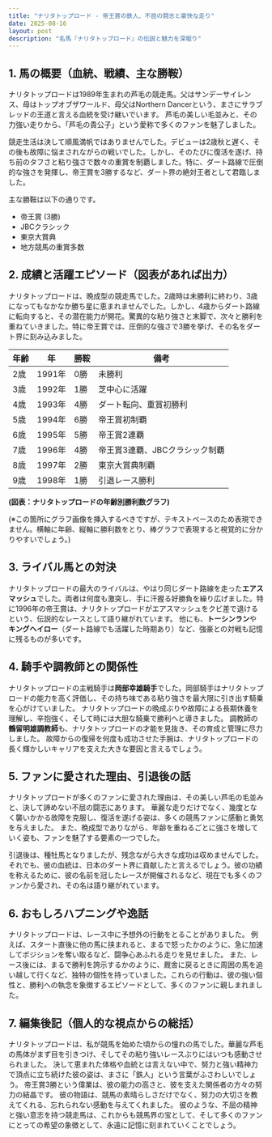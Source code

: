 ```yaml
---
title: "ナリタトップロード - 帝王賞の鉄人、不屈の闘志と豪快な走り"
date: 2025-08-16
layout: post
description: "名馬『ナリタトップロード』の伝説と魅力を深堀り"
---
```


## 1. 馬の概要（血統、戦績、主な勝鞍）

ナリタトップロードは1989年生まれの芦毛の競走馬。父はサンデーサイレンス、母はトップオブザワールド、母父はNorthern Dancerという、まさにサラブレッドの王道と言える血統を受け継いでいます。  芦毛の美しい毛並みと、その力強い走りから、「芦毛の貴公子」という愛称で多くのファンを魅了しました。

競走生活は決して順風満帆ではありませんでした。デビューは2歳秋と遅く、その後も故障に悩まされながらの戦いでした。しかし、そのたびに復活を遂げ、持ち前のタフさと粘り強さで数々の重賞を制覇しました。特に、ダート路線で圧倒的な強さを発揮し、帝王賞を3勝するなど、ダート界の絶対王者として君臨しました。

主な勝鞍は以下の通りです。

* 帝王賞 (3勝)
* JBCクラシック
* 東京大賞典
* 地方競馬の重賞多数


## 2. 成績と活躍エピソード（図表があれば出力）

ナリタトップロードは、晩成型の競走馬でした。2歳時は未勝利に終わり、3歳になってもなかなか勝ち星に恵まれませんでした。しかし、4歳からダート路線に転向すると、その潜在能力が開花。驚異的な粘り強さと末脚で、次々と勝利を重ねていきました。特に帝王賞では、圧倒的な強さで3勝を挙げ、その名をダート界に刻み込みました。

| 年齢 | 年 | 勝鞍 | 備考 |
|---|---|---|---|
| 2歳 | 1991年 | 0勝 | 未勝利 |
| 3歳 | 1992年 | 1勝 | 芝中心に活躍 |
| 4歳 | 1993年 | 4勝 | ダート転向、重賞初勝利 |
| 5歳 | 1994年 | 6勝 | 帝王賞初制覇 |
| 6歳 | 1995年 | 5勝 | 帝王賞2連覇 |
| 7歳 | 1996年 | 4勝 | 帝王賞3連覇、JBCクラシック制覇 |
| 8歳 | 1997年 | 2勝 | 東京大賞典制覇 |
| 9歳 | 1998年 | 1勝 |  引退レース勝利 |


**(図表：ナリタトップロードの年齢別勝利数グラフ)**

(※この箇所にグラフ画像を挿入するべきですが、テキストベースのため表現できません。横軸に年齢、縦軸に勝利数をとり、棒グラフで表現すると視覚的に分かりやすいでしょう。)


## 3. ライバル馬との対決

ナリタトップロードの最大のライバルは、やはり同じダート路線を走った**エアスマッシュ**でした。両者は何度も激突し、手に汗握る好勝負を繰り広げました。特に1996年の帝王賞は、ナリタトップロードがエアスマッシュをクビ差で退けるという、伝説的なレースとして語り継がれています。  他にも、**トーシンラン**や**キングヘイロー**（ダート路線でも活躍した時期あり）など、強豪との対戦も記憶に残るものが多いです。


## 4. 騎手や調教師との関係性

ナリタトップロードの主戦騎手は**岡部幸雄騎手**でした。岡部騎手はナリタトップロードの能力を高く評価し、その持ち味である粘り強さを最大限に引き出す騎乗を心がけていました。  ナリタトップロードの晩成ぶりや故障による長期休養を理解し、辛抱強く、そして時には大胆な騎乗で勝利へと導きました。  調教師の**鶴留明雄調教師**も、ナリタトップロードの才能を見抜き、その育成と管理に尽力しました。  故障からの復帰を何度も成功させた手腕は、ナリタトップロードの長く輝かしいキャリアを支えた大きな要因と言えるでしょう。


## 5. ファンに愛された理由、引退後の話

ナリタトップロードが多くのファンに愛された理由は、その美しい芦毛の毛並みと、決して諦めない不屈の闘志にあります。  華麗な走りだけでなく、幾度となく襲いかかる故障を克服し、復活を遂げる姿は、多くの競馬ファンに感動と勇気を与えました。  また、晩成型でありながら、年齢を重ねるごとに強さを増していく姿も、ファンを魅了する要素の一つでした。

引退後は、種牡馬となりましたが、残念ながら大きな成功は収めませんでした。それでも、彼の血統は、日本のダート界に貢献したと言えるでしょう。彼の功績を称えるために、彼の名前を冠したレースが開催されるなど、現在でも多くのファンから愛され、その名は語り継がれています。


## 6. おもしろハプニングや逸話

ナリタトップロードは、レース中に予想外の行動をとることがありました。  例えば、スタート直後に他の馬に挟まれると、まるで怒ったかのように、急に加速してポジションを奪い取るなど、闘争心あふれる走りを見せました。  また、レース後には、まるで勝利を誇示するかのように、厩舎に戻るときに周囲の馬を追い越して行くなど、独特の個性を持っていました。これらの行動は、彼の強い個性と、勝利への執念を象徴するエピソードとして、多くのファンに親しまれました。


## 7. 編集後記（個人的な視点からの総括）

ナリタトップロードは、私が競馬を始めた頃からの憧れの馬でした。華麗な芦毛の馬体がまず目を引きつけ、そしてその粘り強いレースぶりにはいつも感動させられました。  決して恵まれた体格や血統とは言えない中で、努力と強い精神力で頂点に立ち続けた彼の姿は、まさに「鉄人」という言葉がふさわしいでしょう。  帝王賞3勝という偉業は、彼の能力の高さと、彼を支えた関係者の方々の努力の結晶です。  彼の物語は、競馬の素晴らしさだけでなく、努力の大切さを教えてくれる、忘れられない感動を与えてくれました。  彼のような、不屈の精神と強い意志を持つ競走馬は、これからも競馬界の宝として、そして多くのファンにとっての希望の象徴として、永遠に記憶に刻まれていくことでしょう。
